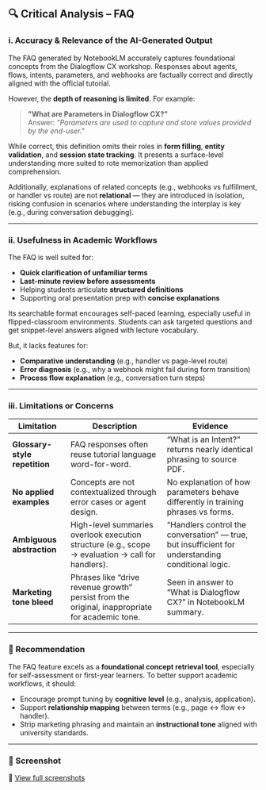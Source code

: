 ## 🔍 Critical Analysis – FAQ

### i. Accuracy & Relevance of the AI-Generated Output

The FAQ generated by NotebookLM accurately captures foundational concepts from the Dialogflow CX workshop. Responses about agents, flows, intents, parameters, and webhooks are factually correct and directly aligned with the official tutorial.

However, the **depth of reasoning is limited**. For example:

> **"What are Parameters in Dialogflow CX?"**  
> Answer: *"Parameters are used to capture and store values provided by the end-user."*

While correct, this definition omits their roles in **form filling**, **entity validation**, and **session state tracking**. It presents a surface-level understanding more suited to rote memorization than applied comprehension.

Additionally, explanations of related concepts (e.g., webhooks vs fulfillment, or handler vs route) are not **relational** — they are introduced in isolation, risking confusion in scenarios where understanding the interplay is key (e.g., during conversation debugging).

---

### ii. Usefulness in Academic Workflows

The FAQ is well suited for:
- **Quick clarification of unfamiliar terms**
- **Last-minute review before assessments**
- Helping students articulate **structured definitions**
- Supporting oral presentation prep with **concise explanations**

Its searchable format encourages self-paced learning, especially useful in flipped-classroom environments. Students can ask targeted questions and get snippet-level answers aligned with lecture vocabulary.

But, it lacks features for:
- **Comparative understanding** (e.g., handler vs page-level route)
- **Error diagnosis** (e.g., why a webhook might fail during form transition)
- **Process flow explanation** (e.g., conversation turn steps)

---

### iii. Limitations or Concerns

| Limitation | Description | Evidence |
|------------|-------------|----------|
| **Glossary-style repetition** | FAQ responses often reuse tutorial language word-for-word. | “What is an Intent?” returns nearly identical phrasing to source PDF. |
| **No applied examples** | Concepts are not contextualized through error cases or agent design. | No explanation of how parameters behave differently in training phrases vs forms. |
| **Ambiguous abstraction** | High-level summaries overlook execution structure (e.g., scope → evaluation → call for handlers). | “Handlers control the conversation” — true, but insufficient for understanding conditional logic. |
| **Marketing tone bleed** | Phrases like “drive revenue growth” persist from the original, inappropriate for academic tone. | Seen in answer to “What is Dialogflow CX?” in NotebookLM summary. |

---

### 📌 Recommendation

The FAQ feature excels as a **foundational concept retrieval tool**, especially for self-assessment or first-year learners. To better support academic workflows, it should:

- Encourage prompt tuning by **cognitive level** (e.g., analysis, application).
- Support **relationship mapping** between terms (e.g., page ↔ flow ↔ handler).
- Strip marketing phrasing and maintain an **instructional tone** aligned with university standards.

---

### 📸 Screenshot

📂 [View full screenshots](https://github.com/Diinmel/BUS5001_21964848_A3/tree/main/screenshots) 
